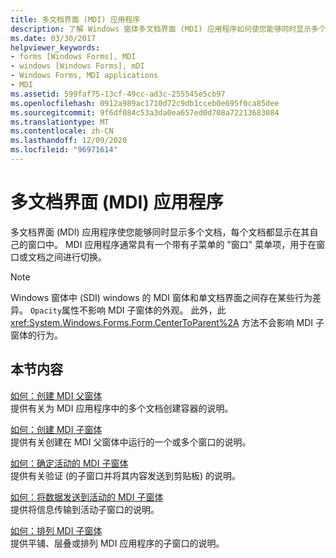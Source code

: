 ```yaml
---
title: 多文档界面 (MDI) 应用程序
description: 了解 Windows 窗体多文档界面 (MDI) 应用程序如何使您能够同时显示多个文档，每个文档都显示在其自己的窗口中。
ms.date: 03/30/2017
helpviewer_keywords:
- forms [Windows Forms], MDI
- windows [Windows Forms], mDI
- Windows Forms, MDI applications
- MDI
ms.assetid: 599faf75-13cf-49cc-ad3c-255545e5cb97
ms.openlocfilehash: 0912a989ac1710d72c9db1cceb0e695f0ca85dee
ms.sourcegitcommit: 9f6df084c53a3da0ea657ed0d708a72213683084
ms.translationtype: MT
ms.contentlocale: zh-CN
ms.lasthandoff: 12/09/2020
ms.locfileid: "96971614"
---
```

# <a name="multiple-document-interface-mdi-applications"></a>多文档界面 (MDI) 应用程序
多文档界面 (MDI) 应用程序使您能够同时显示多个文档，每个文档都显示在其自己的窗口中。 MDI 应用程序通常具有一个带有子菜单的 "窗口" 菜单项，用于在窗口或文档之间进行切换。  
  
> [!NOTE]
> Windows 窗体中 (SDI) windows 的 MDI 窗体和单文档界面之间存在某些行为差异。 `Opacity`属性不影响 MDI 子窗体的外观。 此外，此 <xref:System.Windows.Forms.Form.CenterToParent%2A> 方法不会影响 MDI 子窗体的行为。  
  
## <a name="in-this-section"></a>本节内容  
 [如何：创建 MDI 父窗体](how-to-create-mdi-parent-forms.md)  
 提供有关为 MDI 应用程序中的多个文档创建容器的说明。  
  
 [如何：创建 MDI 子窗体](how-to-create-mdi-child-forms.md)  
 提供有关创建在 MDI 父窗体中运行的一个或多个窗口的说明。  
  
 [如何：确定活动的 MDI 子窗体](how-to-determine-the-active-mdi-child.md)  
 提供有关验证 (的子窗口并将其内容发送到剪贴板) 的说明。  
  
 [如何：将数据发送到活动的 MDI 子窗体](how-to-send-data-to-the-active-mdi-child.md)  
 提供将信息传输到活动子窗口的说明。  
  
 [如何：排列 MDI 子窗体](how-to-arrange-mdi-child-forms.md)  
 提供平铺、层叠或排列 MDI 应用程序的子窗口的说明。
